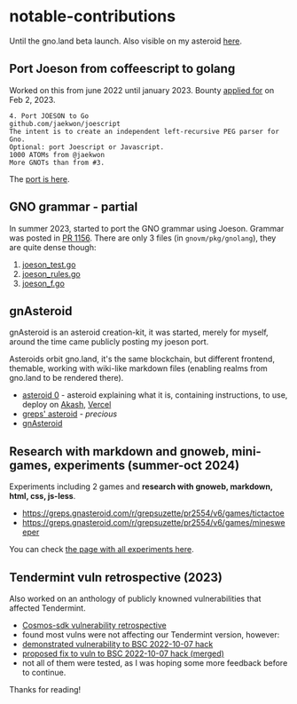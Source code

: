 # notable-contributions

Until the gno.land beta launch. Also visible on my asteroid [here](https://greps.gnasteroid.com/notable_contribs.md).

## Port Joeson from coffeescript to golang

Worked on this from june 2022 until january 2023. Bounty [applied for](https://github.com/gnolang/bounties-old/issues/33) on Feb 2, 2023.

    4. Port JOESON to Go
    github.com/jaekwon/joescript
    The intent is to create an independent left-recursive PEG parser for Gno.
    Optional: port Joescript or Javascript.
    1000 ATOMs from @jaekwon
    More GNOTs than from #3.

 The [port is here](https://github.com/grepsuzette/joeson/).

## GNO grammar - partial

In summer 2023, started to port the GNO grammar using Joeson. Grammar was posted in [PR 1156](https://github.com/gnolang/gno/pull/1156). There are only 3 files (in `gnovm/pkg/gnolang`), they are quite dense though:

1. [joeson_test.go](https://github.com/grepsuzette/gno/blob/joeson/gnovm/pkg/gnolang/joeson_test.go)
2. [joeson_rules.go](https://github.com/grepsuzette/gno/blob/joeson/gnovm/pkg/gnolang/joeson_rules.go)
3. [joeson_f.go](https://github.com/grepsuzette/gno/blob/joeson/gnovm/pkg/gnolang/joeson_f.go)

## gnAsteroid

gnAsteroid is an asteroid creation-kit, it was started, merely for myself, around the time came publicly posting my joeson port. 

Asteroids orbit gno.land, it's the same blockchain, but different frontend,
themable, working with wiki-like markdown files (enabling realms from gno.land
to be rendered there).

* [asteroid 0](https://gnAsteroid.com) - asteroid explaining what it is, containing instructions, to use, deploy on [Akash](https://gnasteroid.com/publishing/akash.md), [Vercel](https://gnasteroid.com/publishing/vercel.md)
* [greps' asteroid](https://greps.gnasteroid.com) - _precious_
* [gnAsteroid](https://github.com/gnasteroid/gnasteroid)

## Research with markdown and gnoweb, mini-games, experiments (summer-oct 2024)

Experiments including 2 games and **research with gnoweb, markdown, html, css, js-less**.

* https://greps.gnasteroid.com/r/grepsuzette/pr2554/v6/games/tictactoe
* https://greps.gnasteroid.com/r/grepsuzette/pr2554/v6/games/minesweeper

You can check [the page with all experiments here](https://greps.gnasteroid.com/conjects/gnoweb.md).

## Tendermint vuln retrospective (2023)

Also worked on an anthology of publicly knowned vulnerabilities that affected Tendermint. 

* [Cosmos-sdk vulnerability retrospective](https://github.com/gnolang/gno/issues/587)
* found most vulns were not affecting our Tendermint version, however:
* [demonstrated vulnerability to BSC 2022-10-07 hack](https://github.com/gnolang/gno/pull/583)
* [proposed fix to vuln to BSC 2022-10-07 hack (merged)](https://github.com/gnolang/gno/pull/584)
* not all of them were tested, as I was hoping some more feedback before to continue.

Thanks for reading!
